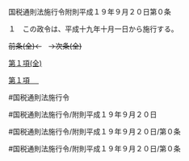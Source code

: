 国税通則法施行令附則平成１９年９月２０日第０条

１　この政令は、平成十九年十月一日から施行する。

~~前条(全)←~~　~~→次条(全)~~

[第１項(全)](国税通則法施行＿令附則平成１９年９月２０日第０条第１項_.md)  

[第１項 　 ](国税通則法施行＿令附則平成１９年９月２０日第０条第１項.md)  

#国税通則法施行令

#国税通則法施行令/附則平成１９年９月２０日

#国税通則法施行令/附則平成１９年９月２０日/第０条

#国税通則法施行令/附則平成１９年９月２０日/第０条

